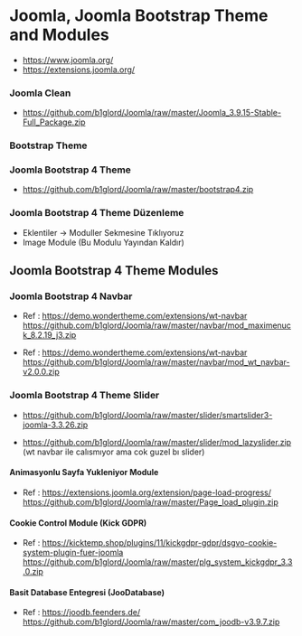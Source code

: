 # Joomla, Joomla Bootstrap Theme and Modules #
- https://www.joomla.org/
- https://extensions.joomla.org/

### Joomla Clean
- https://github.com/b1glord/Joomla/raw/master/Joomla_3.9.15-Stable-Full_Package.zip


### Bootstrap Theme

### Joomla Bootstrap 4 Theme
- https://github.com/b1glord/Joomla/raw/master/bootstrap4.zip

### Joomla Bootstrap 4 Theme Düzenleme
- Eklentiler -> Moduller Sekmesine Tıklıyoruz
- Image Module (Bu Modulu Yayından Kaldır)


## Joomla Bootstrap 4 Theme Modules

### Joomla Bootstrap 4 Navbar
- Ref : https://demo.wondertheme.com/extensions/wt-navbar
https://github.com/b1glord/Joomla/raw/master/navbar/mod_maximenuck_8.2.19_j3.zip

- Ref : https://demo.wondertheme.com/extensions/wt-navbar
https://github.com/b1glord/Joomla/raw/master/navbar/mod_wt_navbar-v2.0.0.zip

### Joomla Bootstrap 4 Theme Slider
- https://github.com/b1glord/Joomla/raw/master/slider/smartslider3-joomla-3.3.26.zip

- https://github.com/b1glord/Joomla/raw/master/slider/mod_lazyslider.zip (wt navbar ile calısmıyor ama cok guzel bı slider)

#### Animasyonlu Sayfa Yukleniyor Module
- Ref : https://extensions.joomla.org/extension/page-load-progress/
https://github.com/b1glord/Joomla/raw/master/Page_load_plugin.zip

#### Cookie Control Module (Kick GDPR)
- Ref : https://kicktemp.shop/plugins/11/kickgdpr-gdpr/dsgvo-cookie-system-plugin-fuer-joomla
https://github.com/b1glord/Joomla/raw/master/plg_system_kickgdpr_3.3.0.zip

#### Basit Database Entegresi (JooDatabase)
- Ref : https://joodb.feenders.de/
https://github.com/b1glord/Joomla/raw/master/com_joodb-v3.9.7.zip
